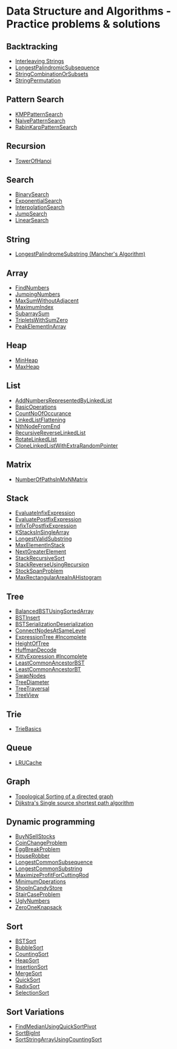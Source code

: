 # Data Structure and Algorithms - Practice problems & solutions

Backtracking
-----------------------------
- [Interleaving Strings](./src/algorithm/backtracking/InterleavingStrings.java)
- [LongestPalindromicSubsequence](./src/algorithm/backtracking/LongestPalindromicSubsequence.java)
- [StringCombinationOrSubsets](./src/algorithm/backtracking/StringCombinationOrSubsets.java)
- [StringPermutation](./src/algorithm/backtracking/StringPermutation.java)

Pattern Search
------------------------------
- [KMPPatternSearch](./src/algorithm/pattersearch/KMPPatternSearch.java)
- [NaivePatternSearch](./src/algorithm/pattersearch/NaivePatternSearch.java)
- [RabinKarpPatternSearch](./src/algorithm/pattersearch/RabinKarpPatternSearch.java)

Recursion
------------------------------
- [TowerOfHanoi](./src/algorithm/recursion/TowerOfHanoi.java)

Search
-------------------------------
- [BinarySearch](./src/algorithm/recursion/BinarySearch.java)
- [ExponentialSearch](./src/algorithm/recursion/ExponentialSearch.java)
- [InterpolationSearch](./src/algorithm/recursion/InterpolationSearch.java)
- [JumpSearch](./src/algorithm/recursion/JumpSearch.java)
- [LinearSearch](./src/algorithm/recursion/LinearSearch.java)

String
-------------------------------
- [LongestPalindromeSubstring (Mancher's Algorithm)](./src/datastructure/string/LongestPalindromeSubstring.java)

Array
-------------------------------
- [FindNumbers](./src/datastructure/array/program/FindNumbers.java)
- [JumpingNumbers](./src/datastructure/array/program/JumpingNumbers.java)
- [MaxSumWithoutAdjacent](./src/datastructure/array/program/MaxSumWithoutAdjacent.java)
- [MaximumIndex](./src/datastructure/array/program/MaximumIndex.java)
- [SubarraySum](./src/datastructure/array/program/SubarraySum.java)
- [TripletsWithSumZero](./src/datastructure/array/program/TripletsWithSumZero.java)
- [PeakElementInArray](./src/datastructure/array/program/PeakElementInArray.java)
                        
Heap
-------------------------------
- [MinHeap](./src/datastructure/heap/MinHeap.java)
- [MaxHeap](./src/datastructure/heap/MaxHeap.java)

List
------------------------------
- [AddNumbersRepresentedByLinkedList](./src/datastructure/list/program/AddNumbersRepresentedByLinkedList.java)
- [BasicOperations](./src/datastructure/list/program/BasicOperations.java)
- [CountNoOfOccurance](./src/datastructure/list/program/CountNoOfOccurance.java)
- [LinkedListFlattening](./src/datastructure/list/program/LinkedListFlattening.java)
- [NthNodeFromEnd](./src/datastructure/list/program/NthNodeFromEnd.java)
- [RecursiveReverseLinkedList](./src/datastructure/list/program/RecursiveReverseLinkedList.java)
- [RotateLinkedList](./src/datastructure/list/program/RotateLinkedList.java)
- [CloneLinkedListWithExtraRandomPointer](./src/datastructure/list/program/CloneLinkedListWithExtraRandomPointer.java)

Matrix
---------------------------------
- [NumberOfPathsInMxNMatrix](./src/datastructure/matrix/program/NumberOfPathsInMxNMatrix.java)

Stack
--------------------------------
- [EvaluateInfixExpression](./src/datastructure/stack/program/EvaluateInfixExpression.java)
- [EvaluatePostfixExpression](./src/datastructure/stack/program/EvaluatePostfixExpression.java)
- [InfixToPostfixExpression](./src/datastructure/stack/program/InfixToPostfixExpression.java)
- [KStacksInSingleArray](./src/datastructure/stack/program/KStacksInSingleArray.java)
- [LongestValidSubstring](./src/datastructure/stack/program/LongestValidSubstring.java)
- [MaxElementInStack](./src/datastructure/stack/program/MaxElementInStack.java)
- [NextGreaterElement](./src/datastructure/stack/program/NextGreaterElement.java)
- [StackRecursiveSort](./src/datastructure/stack/program/StackRecursiveSort.java)
- [StackReverseUsingRecursion](./src/datastructure/stack/program/StackReverseUsingRecursion.java)
- [StockSpanProblem](./src/datastructure/stack/program/StockSpanProblem.java)
- [MaxRectangularAreaInAHistogram](./src/datastructure/stack/program/MaxRectangularAreaInAHistogram.java)
                                  
Tree
---------------------------------
- [BalancedBSTUsingSortedArray](./src/datastructure/tree/program/BalancedBSTUsingSortedArray.java)
- [BSTInsert](./src/datastructure/tree/program/BSTInsert.java)
- [BSTSerializationDeserialization](./src/datastructure/tree/program/BSTSerializationDeserialization.java)
- [ConnectNodesAtSameLevel](./src/datastructure/tree/program/ConnectNodesAtSameLevel.java)
- [ExpressionTree #Incomplete](./src/datastructure/tree/program/ExpressionTree.java)
- [HeightOfTree](./src/datastructure/tree/program/HeightOfTree.java)
- [HuffmanDecode](./src/datastructure/tree/program/HuffmanDecode.java)
- [KittyExpression #Incomplete](./src/datastructure/tree/program/KittyExpression.java)
- [LeastCommonAncestorBST](./src/datastructure/tree/program/MaxRectangularAreaInAHistogram.java)
- [LeastCommonAncestorBT](./src/datastructure/tree/program/LeastCommonAncestorBT.java)
- [SwapNodes](./src/datastructure/tree/program/SwapNodes.java)
- [TreeDiameter](./src/datastructure/tree/program/TreeDiameter.java)
- [TreeTraversal](./src/datastructure/tree/program/TreeTraversal.java)
- [TreeView](./src/datastructure/tree/program/TreeView.java)

Trie
------------------------------------
- [TrieBasics](./src/datastructure/trie/program/TrieBasics.java)

Queue
------------------------------------
- [LRUCache](./src/datastructure/trie/program/LRUCacheDemo.java)

Graph
------------------------------------
- [Topological Sorting of a directed graph](./src/datastructure/graph/program/DirectedGraphTopologicalSort.java)
- [Dijkstra's Single source shortest path algorithm](./src/datastructure/graph/program/DirectedGraphTopologicalSort.java)

Dynamic programming
------------------------------------
- [BuyNSellStocks](./src/algorithm/dynamicprogramming/BuyNSellStocks.java)
- [CoinChangeProblem](./src/algorithm/dynamicprogramming/CoinChangeProblem.java)
- [EggBreakProblem](./src/algorithm/dynamicprogramming/EggBreakProblem.java)
- [HouseRobber](./src/algorithm/dynamicprogramming/HouseRobber.java)
- [LongestCommonSubsequence](./src/algorithm/dynamicprogramming/LongestCommonSubsequence.java)
- [LongestCommonSubstring](./src/algorithm/dynamicprogramming/LongestCommonSubstring.java)
- [MaximizeProfitForCuttingRod](./src/algorithm/dynamicprogramming/MaximizeProfitForCuttingRod.java)
- [MinimumOperations](./src/algorithm/dynamicprogramming/MinimumOperations.java)
- [ShopInCandyStore](./src/algorithm/dynamicprogramming/ShopInCandyStore.java)
- [StairCaseProblem](./src/algorithm/dynamicprogramming/StairCaseProblem.java)
- [UglyNumbers](./src/algorithm/dynamicprogramming/UglyNumbers.java)
- [ZeroOneKnapsack](./src/algorithm/dynamicprogramming/ZeroOneKnapsack.java)

Sort
------------------------------------
- [BSTSort](./src/algorithm/sort/BSTSort.java)
- [BubbleSort](./src/algorithm/sort/BubbleSort.java)
- [CountingSort](./src/algorithm/sort/CountingSort.java)
- [HeapSort](./src/algorithm/sort/HeapSort.java)
- [InsertionSort](./src/algorithm/sort/InsertionSort.java)
- [MergeSort](./src/algorithm/sort/MergeSort.java)
- [QuickSort](./src/algorithm/sort/QuickSort.java)
- [RadixSort](./src/algorithm/sort/RadixSort.java)
- [SelectionSort](./src/algorithm/sort/SelectionSort.java)

Sort Variations
------------------------------------
- [FindMedianUsingQuickSortPivot](./src/algorithm/sort/variations/SelectionSort.java)
- [SortBigInt](./src/algorithm/sort/variations/SelectionSort.java)
- [SortStringArrayUsingCountingSort](./src/algorithm/sort/variations/SelectionSort.java)
